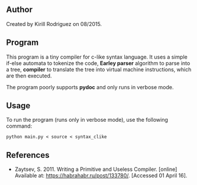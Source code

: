 ## Author

Created by Kirill Rodriguez on 08/2015.

## Program

This program is a tiny compiler for c-like syntax language. It uses a simple if-else automata to tokenize the code, **Earley parser** algorithm to parse into a tree, **compiler** to translate the tree into virtual machine instructions, which are then executed.

The program poorly supports **pydoc** and only runs in verbose mode.

## Usage

To run the program (runs only in verbose mode), use the following command:

    python main.py < source < syntax_clike

## References

* Zaytsev, S. 2011. Writing a Primitive and Useless Compiler. [online] Available at: <https://habrahabr.ru/post/133780/>. [Accessed 01 April 16].
